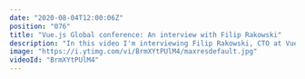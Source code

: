 ```yaml
---
date: "2020-08-04T12:00:06Z"
position: "076"
title: "Vue.js Global conference: An interview with Filip Rakowski"
description: "In this video I'm interviewing Filip Rakowski, CTO at Vue Storefront. We discuss his talk about Vue Storefront Next and we go in-depth on why they needed a Next version. After that we discuss how to monetize open source work and what it means for Vue Storefront to be a part of the MACH alliance.\n\nThis video is made in collaboration with the Vue.js Global conference. \nMore details here: https://vuejs.amsterdam \n\nFollow Filip here:\nhttps://twitter.com/filrakowski\nhttps://rakowski.dev/\nhttps://www.vuestorefront.io/\n\nFollow me here:\nWebsite: https://timbenniks.dev/\nTwitter: https://twitter.com/timbenniks\nGithub: https://github.com/timbenniks\n\n#interview #vuejsglobal #vuestorefront"
image: "https://i.ytimg.com/vi/BrmXYtPUlM4/maxresdefault.jpg"
videoId: "BrmXYtPUlM4"
---
```


